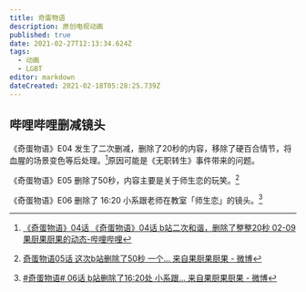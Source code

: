 ```yaml
---
title: 奇蛋物语
description: 原创电视动画
published: true
date: 2021-02-27T12:13:34.624Z
tags:
  - 动画
  - LGBT
editor: markdown
dateCreated: 2021-02-18T05:28:25.739Z
---
```


##  哔哩哔哩删减镜头

《奇蛋物语》E04 发生了二次删减，删除了20秒的内容，移除了硬百合情节，将血腥的场景变色等后处理。[^WEP_E04E2]原因可能是《无职转生》事件带来的问题。

[^WEP_E04E2]: [《奇蛋物语》04话 《奇蛋物语》04话 b站二次和谐，删除了整整20秒 02-09 果厨果厨果的动态-哔哩哔哩](https://archive.is/lOkJd "https://t.bilibili.com/112238198?type=2")

《奇蛋物语》E05 删除了50秒，内容主要是关于师生恋的玩笑。[^WEP_E05]

[^WEP_E05]: [奇蛋物语05话 这次b站删除了50秒 一个... 来自果厨果厨果 - 微博](https://archive.is/zN8Kd "https://weibo.com/1679854890/K1c2yyPy2")

《奇蛋物语》E06 删除了 16:20 小系跟老师在教室「师生恋」的镜头。[^WEP_E06]

[^WEP_E06]: [\#奇蛋物语# 06话 b站删除了16:20处 小系跟... 来自果厨果厨果 - 微博](https://archive.is/9TQJB "https://weibo.com/1679854890/K2fKJlsqH")

<!--
[奇蛋物语04话 b站二次和谐，删除了整... 来自果厨果厨果 - 微博](https://archive.is/N8riF "https://weibo.com/1679854890/K18f2f88A")

[#奇蛋物语# 关于昨晚06话 删减的部分（16:... 来自果厨果厨果 - 微博](https://archive.is/LjbkW "https://weibo.com/1679854890/K2lXp4Dqe")
-->
